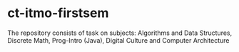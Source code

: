 # ct-itmo-firstsem
The repository consists of task on subjects: Algorithms and Data Structures, Discrete Math, Prog-Intro (Java), Digital Culture and Computer Architecture
